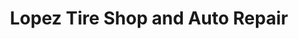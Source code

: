 ---
title: "Lopez Tire Shop and Auto Repair"
url: /joshua/lopez-tire-shop-and-auto-repair/
shop: Autowerkstatt
---
